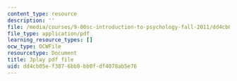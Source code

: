 ```yaml
---
content_type: resource
description: ''
file: /media/courses/9-00sc-introduction-to-psychology-fall-2011/dd4cb05ef3876bb8bb0fdf4078ab5e76_v4ur5mna060.pdf
file_type: application/pdf
learning_resource_types: []
ocw_type: OCWFile
resourcetype: Document
title: 3play pdf file
uid: dd4cb05e-f387-6bb8-bb0f-df4078ab5e76
---
```

